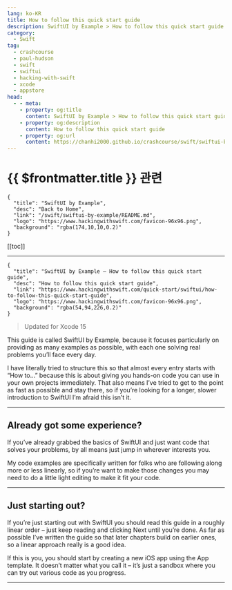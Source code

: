 ```yaml
---
lang: ko-KR
title: How to follow this quick start guide
description: SwiftUI by Example > How to follow this quick start guide
category:
  - Swift
tag: 
  - crashcourse
  - paul-hudson
  - swift
  - swiftui
  - hacking-with-swift
  - xcode
  - appstore
head:
  - - meta:
    - property: og:title
      content: SwiftUI by Example > How to follow this quick start guide
    - property: og:description
      content: How to follow this quick start guide
    - property: og:url
      content: https://chanhi2000.github.io/crashcourse/swift/swiftui-by-example/00-introduction/how-to-follow-this-quick-start-guide.html
---
```


# {{ $frontmatter.title }} 관련

```component VPCard
{
  "title": "SwiftUI by Example",
  "desc": "Back to Home",
  "link": "/swift/swiftui-by-example/README.md",
  "logo": "https://www.hackingwithswift.com/favicon-96x96.png",
  "background": "rgba(174,10,10,0.2)"
}
```

[[toc]]

---

```component VPCard
{
  "title": "SwiftUI by Example – How to follow this quick start guide",
  "desc": "How to follow this quick start guide",
  "link": "https://www.hackingwithswift.com/quick-start/swiftui/how-to-follow-this-quick-start-guide", 
  "logo": "https://www.hackingwithswift.com/favicon-96x96.png",
  "background": "rgba(54,94,226,0.2)"
}
```


> Updated for Xcode 15

This guide is called SwiftUI by Example, because it focuses particularly on providing as many examples as possible, with each one solving real problems you’ll face every day.

I have literally tried to structure this so that almost every entry starts with “How to…” because this is about giving you hands-on code you can use in your own projects immediately. That also means I’ve tried to get to the point as fast as possible and stay there, so if you’re looking for a longer, slower introduction to SwiftUI I’m afraid this isn’t it.

---

## Already got some experience?

If you’ve already grabbed the basics of SwiftUI and just want code that solves your problems, by all means just jump in wherever interests you.

My code examples are specifically written for folks who are following along more or less linearly, so if you’re want to make those changes you may need to do a little light editing to make it fit your code.

---

## Just starting out?

If you’re just starting out with SwiftUI you should read this guide in a roughly linear order – just keep reading and clicking Next until you’re done. As far as possible I’ve written the guide so that later chapters build on earlier ones, so a linear approach really is a good idea.

If this is you, you should start by creating a new iOS app using the App template. It doesn’t matter what you call it – it’s just a sandbox where you can try out various code as you progress.

---

<TagLinks />